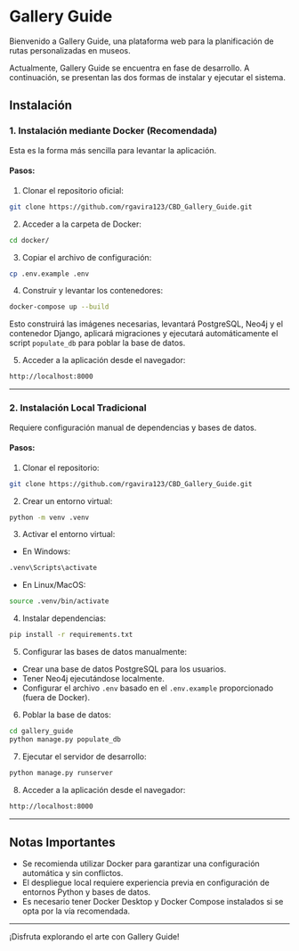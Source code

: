 # Gallery Guide

Bienvenido a Gallery Guide, una plataforma web para la planificación de rutas personalizadas en museos.

Actualmente, Gallery Guide se encuentra en fase de desarrollo. A continuación, se presentan las dos formas de instalar y ejecutar el sistema.

## Instalación

### 1. Instalación mediante Docker (Recomendada)

Esta es la forma más sencilla para levantar la aplicación.

#### Pasos:

1. Clonar el repositorio oficial:

```bash
git clone https://github.com/rgavira123/CBD_Gallery_Guide.git
```

2. Acceder a la carpeta de Docker:

```bash
cd docker/
```

3. Copiar el archivo de configuración:

```bash
cp .env.example .env
```

4. Construir y levantar los contenedores:

```bash
docker-compose up --build
```

Esto construirá las imágenes necesarias, levantará PostgreSQL, Neo4j y el contenedor Django, aplicará migraciones y ejecutará automáticamente el script `populate_db` para poblar la base de datos.

5. Acceder a la aplicación desde el navegador:

```bash
http://localhost:8000
```

---

### 2. Instalación Local Tradicional

Requiere configuración manual de dependencias y bases de datos.

#### Pasos:

1. Clonar el repositorio:

```bash
git clone https://github.com/rgavira123/CBD_Gallery_Guide.git
```

2. Crear un entorno virtual:

```bash
python -m venv .venv
```

3. Activar el entorno virtual:

- En Windows:

```bash
.venv\Scripts\activate
```

- En Linux/MacOS:

```bash
source .venv/bin/activate
```

4. Instalar dependencias:

```bash
pip install -r requirements.txt
```

5. Configurar las bases de datos manualmente:

- Crear una base de datos PostgreSQL para los usuarios.
- Tener Neo4j ejecutándose localmente.
- Configurar el archivo `.env` basado en el `.env.example` proporcionado (fuera de Docker).

6. Poblar la base de datos:

```bash
cd gallery_guide
python manage.py populate_db
```

7. Ejecutar el servidor de desarrollo:

```bash
python manage.py runserver
```

8. Acceder a la aplicación desde el navegador:

```bash
http://localhost:8000
```

---

## Notas Importantes

- Se recomienda utilizar Docker para garantizar una configuración automática y sin conflictos.
- El despliegue local requiere experiencia previa en configuración de entornos Python y bases de datos.
- Es necesario tener Docker Desktop y Docker Compose instalados si se opta por la vía recomendada.

---

¡Disfruta explorando el arte con Gallery Guide!
